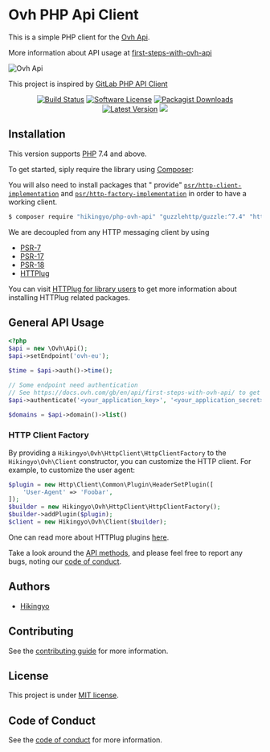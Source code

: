 # Ovh PHP Api Client

This is a simple PHP client for the [Ovh Api](https://api.ovh.com/console/#/).

More information about API usage at [first-steps-with-ovh-api](https://docs.ovh.com/gb/en/api/first-steps-with-ovh-api/)

![Ovh Api](https://api.ovh.com/images/ovh-under-construction.png)

This project is inspired by [GitLab PHP API Client](https://github.com/GitLabPHP/Client)

<p align="center">
<a href="https://github.com/Hikingyo/php-ovh-api/actions?query=workflow%3ABUILD"><img src="https://img.shields.io/github/workflow/status/Hikingyo/php-ovh-api/BUILD?label=BUILD&style=flat-square" alt="Build Status"/></a>
<a href="LICENSE"><img src="https://img.shields.io/badge/license-MIT-brightgreen?style=flat-square" alt="Software License"/></a>
<a href="https://packagist.org/packages/hikingyo/php-ovh-api"><img src="https://img.shields.io/packagist/dt/hikingyo/php-ovh-api?style=flat-square" alt="Packagist Downloads"/></a>
<a href="https://github.com/Hikingyo/php-ovh-api/releases"><img src="https://img.shields.io/github/v/release/Hikingyo/php-ovh-api?display_name=tag&include_prereleases" alt="Latest Version"/></a>
<a href="https://codecov.io/gh/Hikingyo/php-ovh-api"><img src="https://codecov.io/gh/Hikingyo/php-ovh-api/branch/develop/graph/badge.svg?token=MCB7ORSZA5"/></a>

</p>

## Installation

This version supports [PHP](https://php.net) 7.4 and above.

To get started, siply require the library using [Composer](https://getcomposer.org/):

You will also need to install packages that "
provide" [`psr/http-client-implementation`](https://packagist.org/providers/psr/http-client-implementation)
and [`psr/http-factory-implementation`](https://packagist.org/providers/psr/http-factory-implementation) in order to
have a working client.

```bash
$ composer require "hikingyo/php-ovh-api" "guzzlehttp/guzzle:^7.4" "http-interop/http-factory-guzzle:^1.2"
```

We are decoupled from any HTTP messaging client by using

* [PSR-7](https://www.php-fig.org/psr/psr-7/)
* [PSR-17](https://www.php-fig.org/psr/psr-17/)
* [PSR-18](https://www.php-fig.org/psr/psr-18/)
* [HTTPlug](https://httplug.io/)

You can visit [HTTPlug for library users](https://docs.php-http.org/en/latest/httplug/users.html) to get more
information about installing HTTPlug related packages.

## General API Usage

```php
<?php
$api = new \Ovh\Api();
$api->setEndpoint('ovh-eu');

$time = $api->auth()->time();

// Some endpoint need authentication
// See https://docs.ovh.com/gb/en/api/first-steps-with-ovh-api/ to get your consumer key and secret
$api->authenticate('<your_application_key>', '<your_application_secret>', '<your_consumer_key>');

$domains = $api->domain()->list()
```

### HTTP Client Factory

By providing a `Hikingyo\Ovh\HttpClient\HttpClientFactory` to the `Hikingyo\Ovh\Client` constructor, you can customize
the HTTP client. For example, to customize the user agent:

```php
$plugin = new Http\Client\Common\Plugin\HeaderSetPlugin([
    'User-Agent' => 'Foobar',
]);
$builder = new Hikingyo\Ovh\HttpClient\HttpClientFactory();
$builder->addPlugin($plugin);
$client = new Hikingyo\Ovh\Client($builder);
```

One can read more about HTTPlug
plugins [here](https://docs.php-http.org/en/latest/plugins/introduction.html#how-it-works).

Take a look around the [API methods](https://github.com/hikingyo/ovh-api-client/tree/master/src/EndPoint), and please
feel free to report any bugs, noting our [code of conduct](.github/CODE_OF_CONDUCT.md).

## Authors

* [Hikingyo](https://twitter.com/hikingyo)

## Contributing

See the [contributing guide](CONTRIBUTING.md) for more information.

## License

This project is under [MIT license](LICENSE.md).

## Code of Conduct

See the [code of conduct](CODE_OF_CONDUCT.md) for more information.